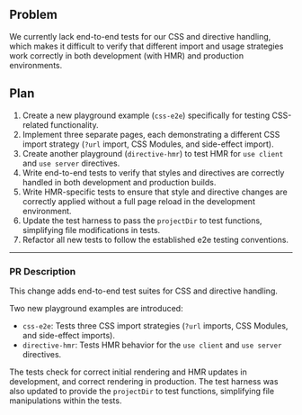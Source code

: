 ## Problem

We currently lack end-to-end tests for our CSS and directive handling, which makes it difficult to verify that different import and usage strategies work correctly in both development (with HMR) and production environments.

## Plan

1.  Create a new playground example (`css-e2e`) specifically for testing CSS-related functionality.
2.  Implement three separate pages, each demonstrating a different CSS import strategy (`?url` import, CSS Modules, and side-effect import).
3.  Create another playground (`directive-hmr`) to test HMR for `use client` and `use server` directives.
4.  Write end-to-end tests to verify that styles and directives are correctly handled in both development and production builds.
5.  Write HMR-specific tests to ensure that style and directive changes are correctly applied without a full page reload in the development environment.
6.  Update the test harness to pass the `projectDir` to test functions, simplifying file modifications in tests.
7.  Refactor all new tests to follow the established e2e testing conventions.
---

### PR Description

This change adds end-to-end test suites for CSS and directive handling.

Two new playground examples are introduced:
-   `css-e2e`: Tests three CSS import strategies (`?url` imports, CSS Modules, and side-effect imports).
-   `directive-hmr`: Tests HMR behavior for the `use client` and `use server` directives.

The tests check for correct initial rendering and HMR updates in development, and correct rendering in production. The test harness was also updated to provide the `projectDir` to test functions, simplifying file manipulations within the tests.
